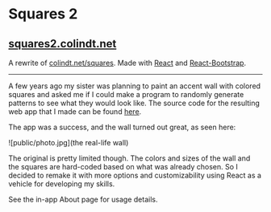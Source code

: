 # Squares 2

## [squares2.colindt.net](https://squares2.colindt.net/)

A rewrite of [colindt.net/squares](https://colindt.net/squares/). Made with [React](https://reactjs.org/) and [React-Bootstrap](https://react-bootstrap.github.io/).

---

A few years ago my sister was planning to paint an accent wall with colored squares and asked me
if I could make a program to randomly generate patterns to see what they would look like. The
source code for the resulting web app that I made can be found [here](https://github.com/colindt/colindt.net/tree/master/squares).

The app was a success, and the wall turned out great, as seen here:

![public/photo.jpg](the real-life wall)

The original is pretty limited though. The colors and sizes of the wall and the squares are
hard-coded based on what was already chosen. So I decided to remake it with more options and
customizability using React as a vehicle for developing my skills.

See the in-app About page for usage details.
